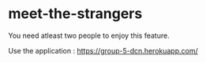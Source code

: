 # meet-the-strangers

You need atleast two people to enjoy this feature.

Use the application : https://group-5-dcn.herokuapp.com/
